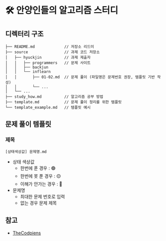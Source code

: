 # 🛠 안양인들의 알고리즘 스터디
## 디렉터리 구조
```
├── README.md             // 저장소 리드미
├── source                // 과제 코드 저장소
│   ├── hyuckjin          // 과제 제출자
│   │   ├── programmers   // 문제 사이트
│   │   ├── backjun       
│   │   └── inflearn      
│   │       ├── 01-02.md  // 문제 풀이 (파일명은 문제번호 권장, 템플릿 기반 작성)
│   │       └── ...
│   └── ...
├── study_how.md          // 알고리즘 공부 방법
├── template.md           // 문제 풀이 정리를 위한 템플릿
└── template_example.md   // 템플릿 예시
```

## 문제 풀이 템플릿
### 제목
```
[상태색상값] 문제명.md
```
- 상태 색상값
  - 한번에 푼 경우 : 🟢
  - 한번에 못 푼 경우 : 🟡
  - 이해가 안가는 경우 : 🔴
- 문제명 
  - 최대한 문제 번호로 입력
  - 없는 경우 문제 제목

## 참고
- [TheCodpiens](https://github.com/TheCopiens/algorithm-study)
